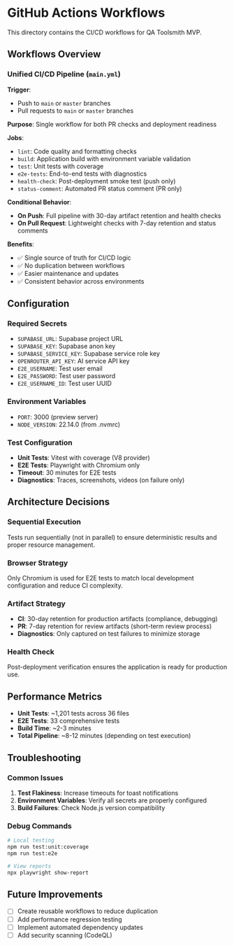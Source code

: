 # GitHub Actions Workflows

This directory contains the CI/CD workflows for QA Toolsmith MVP.

## Workflows Overview

### Unified CI/CD Pipeline (`main.yml`)
**Trigger**: 
- Push to `main` or `master` branches
- Pull requests to `main` or `master` branches

**Purpose**: Single workflow for both PR checks and deployment readiness

**Jobs**:
- `lint`: Code quality and formatting checks
- `build`: Application build with environment variable validation
- `test`: Unit tests with coverage
- `e2e-tests`: End-to-end tests with diagnostics
- `health-check`: Post-deployment smoke test (push only)
- `status-comment`: Automated PR status comment (PR only)

**Conditional Behavior**:
- **On Push**: Full pipeline with 30-day artifact retention and health checks
- **On Pull Request**: Lightweight checks with 7-day retention and status comments

**Benefits**:
- ✅ Single source of truth for CI/CD logic
- ✅ No duplication between workflows
- ✅ Easier maintenance and updates
- ✅ Consistent behavior across environments

## Configuration

### Required Secrets
- `SUPABASE_URL`: Supabase project URL
- `SUPABASE_KEY`: Supabase anon key
- `SUPABASE_SERVICE_KEY`: Supabase service role key
- `OPENROUTER_API_KEY`: AI service API key
- `E2E_USERNAME`: Test user email
- `E2E_PASSWORD`: Test user password
- `E2E_USERNAME_ID`: Test user UUID

### Environment Variables
- `PORT`: 3000 (preview server)
- `NODE_VERSION`: 22.14.0 (from .nvmrc)

### Test Configuration
- **Unit Tests**: Vitest with coverage (V8 provider)
- **E2E Tests**: Playwright with Chromium only
- **Timeout**: 30 minutes for E2E tests
- **Diagnostics**: Traces, screenshots, videos (on failure only)

## Architecture Decisions

### Sequential Execution
Tests run sequentially (not in parallel) to ensure deterministic results and proper resource management.

### Browser Strategy
Only Chromium is used for E2E tests to match local development configuration and reduce CI complexity.

### Artifact Strategy
- **CI**: 30-day retention for production artifacts (compliance, debugging)
- **PR**: 7-day retention for review artifacts (short-term review process)
- **Diagnostics**: Only captured on test failures to minimize storage

### Health Check
Post-deployment verification ensures the application is ready for production use.

## Performance Metrics

- **Unit Tests**: ~1,201 tests across 36 files
- **E2E Tests**: 33 comprehensive tests
- **Build Time**: ~2-3 minutes
- **Total Pipeline**: ~8-12 minutes (depending on test execution)

## Troubleshooting

### Common Issues
1. **Test Flakiness**: Increase timeouts for toast notifications
2. **Environment Variables**: Verify all secrets are properly configured
3. **Build Failures**: Check Node.js version compatibility

### Debug Commands
```bash
# Local testing
npm run test:unit:coverage
npm run test:e2e

# View reports
npx playwright show-report
```

## Future Improvements

- [ ] Create reusable workflows to reduce duplication
- [ ] Add performance regression testing
- [ ] Implement automated dependency updates
- [ ] Add security scanning (CodeQL)
